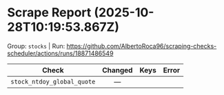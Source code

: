 # Scrape Report (2025-10-28T10:19:53.867Z)

Group: `stocks`  |  Run: https://github.com/AlbertoRoca96/scraping-checks-scheduler/actions/runs/18871486549

| Check | Changed | Keys | Error |
|---|:---:|:--|:--|
| `stock_ntdoy_global_quote` | — |  |  |
